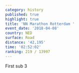 ```yaml
---
category: history
published: true
highlight: true
title: 'NN Marathon Rotterdam '
event_date: '2018-04-08'
country: NED
surface: Road
distance: '42,195'
time: '02:52:02'
ranking: 219 / 13997
---
```

First sub 3
